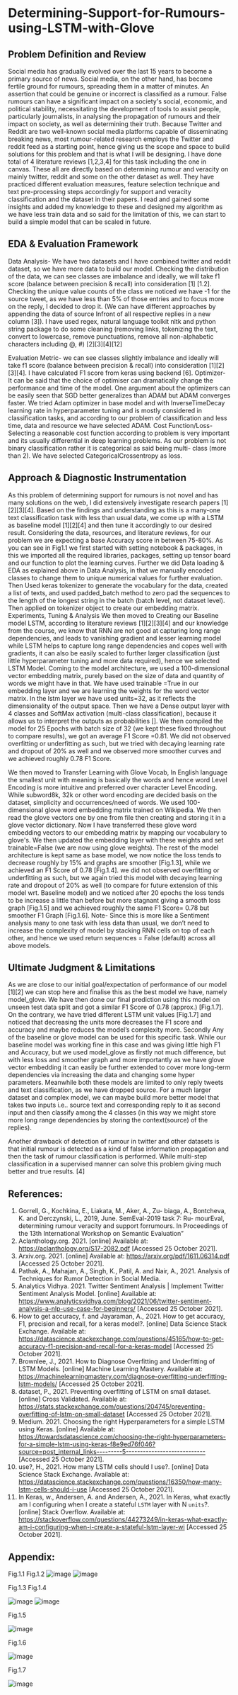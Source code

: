 # Determining-Support-for-Rumours-using-LSTM-with-Glove

## Problem Definition and Review
Social media has gradually evolved over the last 15 years to become a primary source of news. Social media, on the other hand, has become fertile ground for rumours, spreading them in a matter of minutes. An assertion that could be genuine or incorrect is classified as a rumour. False rumours can have a significant impact on a society's social, economic, and political stability, necessitating the development of tools to assist people, particularly journalists, in analysing the propagation of rumours and their impact on society, as well as determining their truth. Because Twitter and Reddit are two well-known social media platforms capable of disseminating breaking news, most rumour-related research employs the Twitter and reddit feed as a starting point, hence giving us the scope and space to build solutions for this problem and that is what I will be designing. 
I have done total of 4 literature reviews [1,2,3,4] for this task including the one in canvas. These all are directly based on determining rumour and veracity on mainly twitter, reddit and some on the other dataset as well. They have practiced different evaluation measures, feature selection technique and text pre-processing steps accordingly for support and veracity classification and the dataset in their papers. I read and gained some insights and added my knowledge to these and designed my algorithm as we have less train data and so said for the limitation of this, we can start to build a simple model that can be scaled in future.

## EDA & Evaluation Framework
Data Analysis- We have two datasets and I have combined twitter and reddit dataset, so we have more data to build our model. Checking the distribution of the data, we can see classes are imbalance and ideally, we will take f1 score (balance between precision & recall) into consideration [1] [1.2]. Checking the unique value counts of the class we noticed we have -1 for the source tweet, as we have less than 5% of those entries and to focus more on the reply, I decided to drop it. (We can have different approaches by appending the data of source Infront of all respective replies in a new column [3]). I have used regex, natural language toolkit nltk and python string package to do some cleaning (removing links, tokenizing the text, convert to lowercase, remove punctuations, remove all non-alphabetic characters including @, #) [2][3][4][12] 

Evaluation Metric- we can see classes slightly imbalance and ideally will take f1 score (balance between precision & recall) into consideration [1][2][3][4]. I have calculated F1 score from keras using backend [6]. 
Optimizer- It can be said that the choice of optimiser can dramatically change the performance and time of the model. One argument about the optimizers can be easily seen that SGD better generalizes than ADAM but ADAM converges faster. We tried Adam optimizer in base model and with InverseTimeDecay learning rate in hyperparameter tuning and is mostly considered in classification tasks, and according to our problem of classification and less time, data and resource we have selected ADAM.
Cost Function/Loss- Selecting a reasonable cost function according to problem is very important and its usually differential in deep learning problems. As our problem is not binary classification rather it is categorical as said being multi- class (more than 2). We have selected CategoricalCrossentropy as loss.

## Approach & Diagnostic Instrumentation
As this problem of determining support for rumours is not novel and has many solutions on the web, I did extensively investigate research papers [1][2][3][4]. Based on the findings and understanding as this is a many-one text classification task with less than usual data, we come up with a LSTM as baseline model [1][2][4] and then tune it accordingly to our desired result. Considering the data, resources, and literature reviews, for our problem we are expecting a base Accuracy score in between 75-80%.
As you can see in Fig1.1 we first started with setting notebook & packages, in this we imported all the required libraries, packages, setting up tensor board and our function to plot the learning curves. Further we did Data loading & EDA as explained above in Data Analysis, in that we manually encoded classes to change them to unique numerical values for further evaluation. Then Used keras tokenizer to generate the vocabulary for the data, created a list of texts, and used padded_batch method to zero pad the sequences to the length of the longest string in the batch (batch level, not dataset level). Then applied on tokenizer object to create our embedding matrix. 
Experiments, Tuning & Analysis
We then moved to Creating our Baseline model LSTM, according to literature reviews [1][2][3][4] and our knowledge from the course, we know that RNN are not good at capturing long range dependencies, and leads to vanishing gradient and lesser learning model while LSTM helps to capture long range dependencies and copes well with gradients, it can also be easily scaled to further larger classification (just little hyperparameter tuning and more data required), hence we selected LSTM Model. Coming to the model architecture, we used a 100-dimensional vector embedding matrix, purely based on the size of data and quantity of words we might have in that. We have used trainable =True in our embedding layer and we are learning the weights for the word vector matrix. In the lstm layer we have used units=32, as it reflects the dimensionality of the output space. Then we have a Dense output layer with 4 classes and SoftMax activation (multi-class classification), because it allows us to interpret the outputs as probabilities []. We then compiled the model for 25 Epochs with batch size of 32 (we kept these fixed throughout to compare results), we got an average F1 Score =0.81. We did not observed overfitting or underfitting as such, but we tried with decaying learning rate and dropout of 20% as well and we observed more smoother curves and we achieved roughly 0.78 F1 Score. 

We then moved to Transfer Learning with Glove Vocab, In English language the smallest unit with meaning is basically the words and hence word Level Encoding is more intuitive and preferred over character Level Encoding. While subword8k, 32k or other word encoding are decided basis on the dataset, simplicity and occurrences/need of words. We used 100-dimensional glove word embedding matrix trained on Wikipedia. We then read the glove vectors one by one from file then creating and storing it in a glove vector dictionary. Now I have transferred these glove word embedding vectors to our embedding matrix by mapping our vocabulary to glove's. We then updated the embedding layer with these weights and set trainable=False (we are now using glove weights). The rest of the model architecture is kept same as base model, we now notice the loss tends to decrease roughly by 15% and graphs are smoother [Fig.1.3], while we achieved an F1 Score of 0.78 [Fig.1.4]. we did not observed overfitting or underfitting as such, but we again tried this model with decaying learning rate and dropout of 20% as well (to compare for future extension of this model wrt. Baseline model) and we noticed after 20 epochs the loss tends to be increase a little than before but more stagnant giving a smooth loss graph [Fig.1.5] and we achieved roughly the same F1 Score= 0.78 but smoother F1 Graph [Fig.1.6].
Note- Since this is more like a Sentiment analysis many to one task with less data than usual, we don’t need to increase the complexity of model by stacking RNN cells on top of each other, and hence we used return sequences = False (default) across all above models.

## Ultimate Judgment & Limitations
 As we are close to our initial goal/expectation of performance of our model [1][2] we can stop here and finalise this as the best model we have, namely model_glove. We have then done our final prediction using this model on unseen test data split and got a similar F1 Score of 0.78 (approx.) [Fig.1.7]. On the contrary, we have tried different LSTM unit values [Fig.1.7] and noticed that decreasing the units more decreases the F1 score and accuracy and maybe reduces the model’s complexity more. Secondly Any of the baseline or glove model can be used for this specific task. While our baseline model was working fine in this case and was giving little high F1 and Accuracy, but we used model_glove as firstly not much difference, but with less loss and smoother graph and more importantly as we have glove vector embedding it can easily be further extended to cover more long-term dependencies via increasing the data and changing some hyper parameters. Meanwhile both these models are limited to only reply tweets and text classification, as we have dropped source. For a much larger dataset and complex model, we can maybe build more better model that takes two inputs i.e.. source text and corresponding reply to it as second input and then classify among the 4 classes (in this way we might store more long range dependencies by storing the context(source) of the replies).

Another drawback of detection of rumour in twitter and other datasets is that initial rumour is detected as a kind of false information propagation and then the task of rumour classification is performed. While multi-step classification in a supervised manner can solve this problem giving much better and true results. [4]

## References:
1.	Gorrell, G., Kochkina, E., Liakata, M., Aker, A., Zu- biaga, A., Bontcheva, K. and Derczynski, L., 2019, June. SemEval-2019 task 7: Ru- mourEval, determining rumour veracity and support forrumours. In Proceedings of the 13th International Workshop on Semantic Evaluation”
2.	Aclanthology.org. 2021. [online] Available at: <https://aclanthology.org/S17-2082.pdf> [Accessed 25 October 2021]. 
3.	Arxiv.org. 2021. [online] Available at: <https://arxiv.org/pdf/1611.06314.pdf> [Accessed 25 October 2021].
4.	Pathak, A., Mahajan, A., Singh, K., Patil, A. and Nair, A., 2021. Analysis of Techniques for Rumor Detection in Social Media.
5.	Analytics Vidhya. 2021. Twitter Sentiment Analysis | Implement Twitter Sentiment Analysis Model. [online] Available at: <https://www.analyticsvidhya.com/blog/2021/06/twitter-sentiment-analysis-a-nlp-use-case-for-beginners/> [Accessed 25 October 2021].
6.	How to get accuracy, f. and Jayaraman, A., 2021. How to get accuracy, F1, precision and recall, for a keras model?. [online] Data Science Stack Exchange. Available at: <https://datascience.stackexchange.com/questions/45165/how-to-get-accuracy-f1-precision-and-recall-for-a-keras-model> [Accessed 25 October 2021].
7.	Brownlee, J., 2021. How to Diagnose Overfitting and Underfitting of LSTM Models. [online] Machine Learning Mastery. Available at: <https://machinelearningmastery.com/diagnose-overfitting-underfitting-lstm-models/> [Accessed 25 October 2021].
8.	dataset, P., 2021. Preventing overfitting of LSTM on small dataset. [online] Cross Validated. Available at: <https://stats.stackexchange.com/questions/204745/preventing-overfitting-of-lstm-on-small-dataset> [Accessed 25 October 2021].
9.	Medium. 2021. Choosing the right Hyperparameters for a simple LSTM using Keras. [online] Available at: <https://towardsdatascience.com/choosing-the-right-hyperparameters-for-a-simple-lstm-using-keras-f8e9ed76f046?source=post_internal_links---------5----------------------------> [Accessed 25 October 2021].
10.	use?, H., 2021. How many LSTM cells should I use?. [online] Data Science Stack Exchange. Available at: <https://datascience.stackexchange.com/questions/16350/how-many-lstm-cells-should-i-use> [Accessed 25 October 2021].
11.	In Keras, w., Andersen, A. and Andersen, A., 2021. In Keras, what exactly am I configuring when I create a stateful `LSTM` layer with N `units`?. [online] Stack Overflow. Available at: <https://stackoverflow.com/questions/44273249/in-keras-what-exactly-am-i-configuring-when-i-create-a-stateful-lstm-layer-wi> [Accessed 25 October 2021].

## Appendix:

  
Fig.1.1						Fig.1.2	
![image](https://user-images.githubusercontent.com/29870980/141605188-8e2127d0-d7f0-4d6e-8bb2-979d836c232f.png) ![image](https://user-images.githubusercontent.com/29870980/141605195-7d407ab5-011f-42ad-85c7-d26b1cec76e4.png)


Fig.1.3						Fig.1.4

![image](https://user-images.githubusercontent.com/29870980/141605203-ff7d7828-f6c1-4212-a787-3f8093f6c005.png) ![image](https://user-images.githubusercontent.com/29870980/141605206-86d22251-5f35-406f-a0a1-ac866b0dfd40.png)

Fig.1.5
 
![image](https://user-images.githubusercontent.com/29870980/141605213-aa243118-fee2-4d51-8d4c-2b5782938374.png)

 
Fig.1.6

![image](https://user-images.githubusercontent.com/29870980/141605218-dc0ceff6-1657-4ea9-998e-89e1e87eaa0d.png)


Fig.1.7

![image](https://user-images.githubusercontent.com/29870980/141605222-b8a30c26-551f-462f-8319-ba89386840e2.png)


